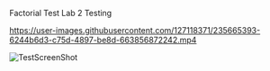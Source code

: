 Factorial Test Lab 2 Testing

https://user-images.githubusercontent.com/127118371/235665393-6244b6d3-c75d-4897-be8d-663856872242.mp4


![TestScreenShot](https://user-images.githubusercontent.com/127118371/235665482-5bea922e-c9d1-465a-bc9f-074a8c1dc757.jpg)
